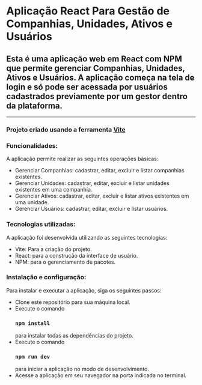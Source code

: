 # Aplicação React Para Gestão de Companhias, Unidades, Ativos e Usuários  

## Esta é uma aplicação web em React com NPM que permite gerenciar Companhias, Unidades, Ativos e Usuários. A aplicação começa na tela de login e só pode ser acessada por usuários cadastrados previamente por um gestor dentro da plataforma.  

----------------------------------------------------------------

### Projeto criado usando a ferramenta [Vite](https://vitejs.dev/)  
  
### Funcionalidades:    
A aplicação permite realizar as seguintes operações básicas:  
  - Gerenciar Companhias: cadastrar, editar, excluir e listar companhias existentes.
  - Gerenciar Unidades: cadastrar, editar, excluir e listar unidades existentes em uma companhia.
  - Gerenciar Ativos: cadastrar, editar, excluir e listar ativos existentes em uma unidade.
  - Gerenciar Usuários: cadastrar, editar, excluir e listar usuários.  

###  Tecnologias utilizadas:  
A aplicação foi desenvolvida utilizando as seguintes tecnologias:

  - Vite: Para a criação do projeto.
  - React: para a construção da interface de usuário.
  - NPM: para o gerenciamento de pacotes.

### Instalação e configuração:  
Para instalar e executar a aplicação, siga os seguintes passos:

- Clone este repositório para sua máquina local.  
- Execute o comando  
  ### `npm install`
  para instalar todas as dependências do projeto.
- Execute o comando 
  ### `npm run dev` 
  para iniciar a aplicação no modo de desenvolvimento.
- Acesse a aplicação em seu navegador na porta indicada no terminal.
